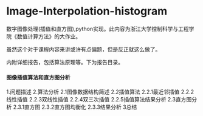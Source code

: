 # Image-Interpolation-histogram
数字图像处理(插值和直方图),python实现。此内容为浙江大学控制科学与工程学院《数值计算方法》的大作业。

虽然这个对于课程内容来讲或许有点偏题，但是反正就这么做了。

内附详细报告，包括算法原理等。下为报告目录。
#### 图像插值算法和直方图分析
1.问题描述
2.算法分析
2.1图像数据结构简述
2.2插值算法
2.2.1最近邻插值
2.2.2线性插值
2.2.3双线性插值
2.2.4双三次插值
2.2.5插值算法结果分析
2.3直方图分析
2.3.1直方图
2.3.2直方图均衡化
2.3.3结果分析
3总结
